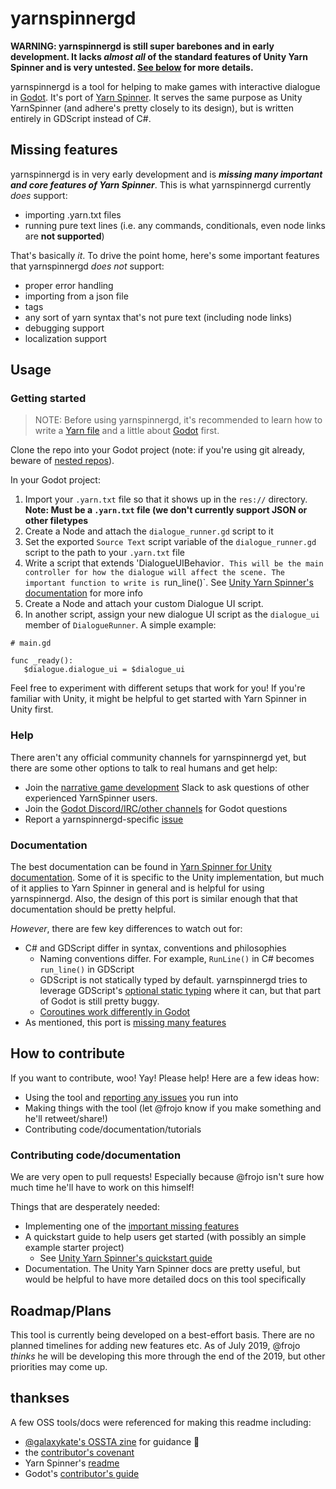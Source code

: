 # yarnspinnergd

**WARNING: yarnspinnergd is still super barebones and in early development. It lacks _almost all_ of the standard features of Unity Yarn Spinner and is very untested. [See below](#missing-features) for more details.**

yarnspinnergd is a tool for helping to make games with interactive dialogue in [Godot](https://godotengine.org/). It's port of [Yarn Spinner](https://github.com/thesecretlab/YarnSpinner). It serves the same purpose as Unity YarnSpinner (and adhere's pretty closely to its design), but is written entirely in GDScript instead of C#.

## Missing features

yarnspinnergd is in very early development and is ***missing many important and core features of Yarn Spinner***. This is what yarnspinnergd currently _does_ support:
* importing .yarn.txt files
* running pure text lines (i.e. any commands, conditionals, even node links are **not supported**)

That's basically _it_. To drive the point home, here's some important features that yarnspinnergd _does not_ support:
* proper error handling
* importing from a json file
* tags
* any sort of yarn syntax that's not pure text (including node links)
* debugging support
* localization support

## Usage

### Getting started

> NOTE: Before using yarnspinnergd, it's recommended to learn how to write a [Yarn file](https://github.com/infiniteammoinc/Yarn) and a little about [Godot](https://docs.godotengine.org/en/3.1/getting_started/step_by_step/your_first_game.html) first.

Clone the repo into your Godot project (note: if you're using git already, beware of [nested repos](https://stackoverflow.com/questions/1871282/nested-git-repositories)).

In your Godot project:
1. Import your `.yarn.txt` file so that it shows up in the `res://` directory. **Note: Must be a `.yarn.txt` file (we don't currently support JSON or other filetypes**
1. Create a Node and attach the `dialogue_runner.gd` script to it
1. Set the exported `Source Text` script variable of the `dialogue_runner.gd` script to the path to your `.yarn.txt` file
1. Write a script that extends 'DialogueUIBehavior`. This will be the main controller for how the dialogue will affect the scene. The important function to write is `run_line()`. See [Unity Yarn Spinner's documentation](https://github.com/thesecretlab/YarnSpinner/blob/master/Documentation/YarnSpinner-Unity/YarnSpinner-with-Unity-StepByStep.md) for more info
1. Create a Node and attach your custom Dialogue UI script.
1. In another script, assign your new dialogue UI script as the `dialogue_ui` member of `DialogueRunner`. A simple example:

```
# main.gd

func _ready():
   $dialogue.dialogue_ui = $dialogue_ui

```
   
Feel free to experiment with different setups that work for you! If you're familiar with Unity, it might be helpful to get started with Yarn Spinner in Unity first.


### Help

There aren't any official community channels for yarnspinnergd yet, but there are some other options to talk to real humans and get help:

* Join the [narrative game development](http://lab.to/narrativegamedev) Slack to ask questions of other experienced YarnSpinner users.
* Join the [Godot Discord/IRC/other channels](https://docs.godotengine.org/en/3.1/community/channels.html) for Godot questions
* Report a yarnspinnergd-specific [issue](https://github.com/frojo/yarnspinnergd/issues)

### Documentation

The best documentation can be found in [Yarn Spinner for Unity documentation](https://github.com/thesecretlab/YarnSpinner/blob/master/Documentation/YarnSpinner-Dialogue/General-Usage.md). Some of it is specific to the Unity implementation, but much of it applies to Yarn Spinner in general and is helpful for using yarnspinnergd. Also, the design of this port is similar enough that that documentation should be pretty helpful.

_However_, there are few key differences to watch out for:
* C# and GDScript differ in syntax, conventions and philosophies
  * Naming conventions differ. For example, `RunLine()` in C# becomes `run_line()` in GDScript
  * GDScript is not statically typed by default. yarnspinnergd tries to leverage GDScript's [optional static typing](https://docs.godotengine.org/en/3.1/getting_started/scripting/gdscript/static_typing.html) where it can, but that part of Godot is still pretty buggy.
  * [Coroutines work differently in Godot](https://docs.godotengine.org/en/3.1/getting_started/scripting/gdscript/gdscript_basics.html#coroutines-with-yield)
* As mentioned, this port is [missing many features](#missing-features)

## How to contribute

If you want to contribute, woo! Yay! Please help! Here are a few ideas how:
* Using the tool and [reporting any issues](https://github.com/frojo/yarnspinnergd/issues) you run into
* Making things with the tool (let @frojo know if you make something and he'll retweet/share!)
* Contributing code/documentation/tutorials

### Contributing code/documentation

We are very open to pull requests! Especially because @frojo isn't sure how much time he'll have to work on this himself!

Things that are desperately needed:
* Implementing one of the [important missing features](#missing-features)
* A quickstart guide to help users get started (with possibly an simple example starter project)
  * See [Unity Yarn Spinner's quickstart guide](https://github.com/thesecretlab/YarnSpinner/blob/master/Documentation/YarnSpinner-Unity/YarnSpinner-with-Unity-QuickStart.md)
* Documentation. The Unity Yarn Spinner docs are pretty useful, but would be helpful to have more detailed docs on this tool specifically

## Roadmap/Plans

This tool is currently being developed on a best-effort basis. There are no planned timelines for adding new features etc. As of July 2019, @frojo _thinks_ he will be developing this more through the end of the 2019, but other priorities may come up.


## thankses
A few OSS tools/docs were referenced for making this readme including:
* [@galaxykate's OSSTA zine](https://github.com/galaxykate/OSSTA-Zine/blob/master/osta-zine.md) for guidance :pray:
* the [contributor's covenant](https://www.contributor-covenant.org/)
* Yarn Spinner's [readme](https://github.com/thesecretlab/YarnSpinner)
* Godot's [contributor's guide](https://docs.godotengine.org/en/3.1/community/contributing/ways_to_contribute.html)
